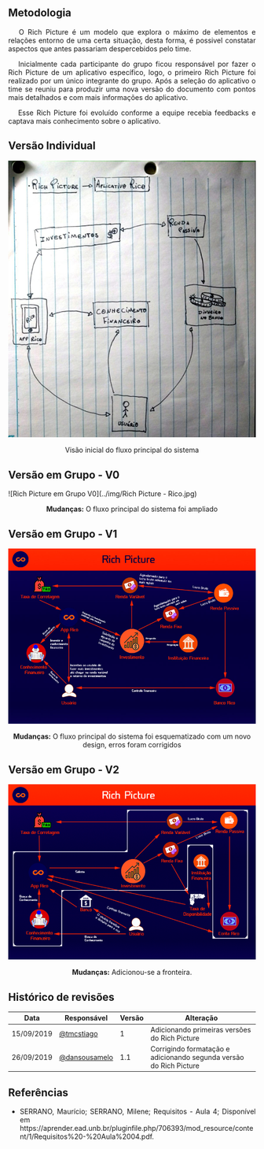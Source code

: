 ## **Metodologia**
<p align="justify">&emsp;
O Rich Picture é um modelo que explora o máximo de elementos e relações entorno de uma certa situação, desta forma, é possivel constatar aspectos que antes passariam despercebidos pelo time.</p>
<p align="justify">&emsp;
Inicialmente cada participante do grupo ficou responsável por fazer o Rich Picture de um aplicativo específico, logo, o primeiro Rich Picture foi realizado por um único integrante do grupo. Após a seleção do aplicativo o time se reuniu para produzir uma nova versão do documento com pontos mais detalhados e com mais informações do aplicativo.</p>
<p align="justify">&emsp;
Esse Rich Picture foi evoluído conforme a equipe recebia feedbacks e captava mais conhecimento sobre o aplicativo.</p>

## **Versão Individual** 
![Rich-picture](../img/photo_2019-08-28_19-51-30.jpg)
<p align="center">
Visão inicial do fluxo principal do sistema </p>

## **Versão em Grupo - V0**
![Rich Picture em Grupo V0](../img/Rich Picture - Rico.jpg)

<p align="center">
<b>Mudanças:</b> O fluxo principal do sistema foi ampliado</p>

## **Versão em Grupo - V1**
![Rich Picture em Grupo V1](../img/RichPicture.jpg)
<p align="center">
<b>Mudanças:</b> O fluxo principal do sistema foi esquematizado com um novo design, erros foram corrigidos</p>

## **Versão em Grupo - V2**
![Rich Picture em Grupo V2](../img/RichPicture3.0.png)
<p align="center">
<b>Mudanças:</b> Adicionou-se a fronteira.</p>

## **Histórico de revisões**
Data | Responsável | Versão | Alteração 
---- | ----------- | ------ | ---------
15/09/2019 | [@tmcstiago](https://github.com/tmcstiago) | 1 | Adicionando primeiras versões do Rich Picture
26/09/2019 | [@dansousamelo](http://github.com/dansousamelo) | 1.1 | Corrigindo formatação e adicionando segunda versão do Rich Picture

## **Referências**
 * <p align="justify">SERRANO, Maurício; SERRANO, Milene; Requisitos - Aula 4; Disponível em https://aprender.ead.unb.br/pluginfile.php/706393/mod_resource/content/1/Requisitos%20-%20Aula%2004.pdf.</p>